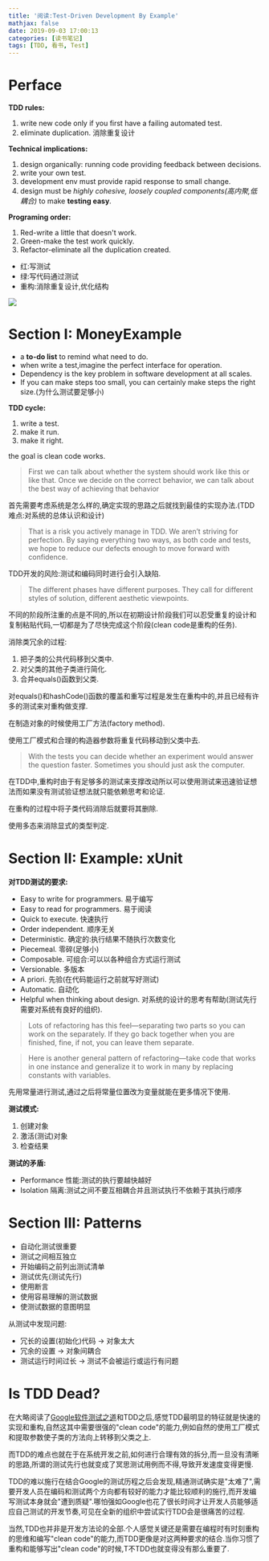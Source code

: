 ```yaml
---
title: '阅读:Test-Driven Development By Example'
mathjax: false
date: 2019-09-03 17:00:13
categories: [读书笔记]
tags: [TDD, 看书, Test]
---
```

# Perface
**TDD rules:**
1. write new code only if you first have a failing automated test.
2. eliminate duplication. 消除重复设计

**Technical implications:**
1. design organically: running code providing feedback between decisions.
2. write your own test.
3. development env must provide rapid response to small change.
4. design must be *highly cohesive, loosely coupled components(高内聚,低耦合)* to make **testing easy**.

**Programing order:**
1. Red-write a little that doesn't work.
2. Green-make the test work quickly.
3. Refactor-eliminate all the duplication created.

<!-- more -->

- 红:写测试
- 绿:写代码通过测试
- 重构:消除重复设计,优化结构

![](https://i.loli.net/2019/09/02/4znXftjkJRSgiYp.jpg)

# Section I: MoneyExample
- a **to-do list** to remind what need to do.
- when write a test,imagine the perfect interface for operation.
- Dependency is the key problem in software development at all scales.
- If you can make steps too small, you can certainly make steps the right size.(为什么测试要足够小)

**TDD cycle:**
1. write a test.
2. make it run.
3. make it right.

the goal is clean code works.

> First we can talk about whether the system should work like this or like that. Once we decide on the correct behavior, we can talk about the best way of achieving that behavior

首先需要考虑系统是怎么样的,确定实现的思路之后就找到最佳的实现办法.(TDD难点:对系统的总体认识和设计)

> That is a risk you actively manage in TDD. We aren’t striving for perfection. By saying everything two ways, as both code and tests, we hope to reduce our defects enough to move forward with confidence.

TDD开发的风险:测试和编码同时进行会引入缺陷.

> The different phases have different purposes. They call for different styles of solution, different aesthetic viewpoints.

不同的阶段所注重的点是不同的,所以在初期设计阶段我们可以忍受重复的设计和复制粘贴代码,一切都是为了尽快完成这个阶段(clean code是重构的任务).

消除类冗余的过程:
1. 把子类的公共代码移到父类中.
2. 对父类的其他子类进行简化.
3. 合并equals()函数到父类.

对equals()和hashCode()函数的覆盖和重写过程是发生在重构中的,并且已经有许多的测试来对重构做支撑.

在制造对象的时候使用工厂方法(factory method).

使用工厂模式和合理的构造器参数将重复代码移动到父类中去.

> With the tests you can decide whether an experiment would answer the question faster. Sometimes you should just ask the computer.

在TDD中,重构时由于有足够多的测试来支撑改动所以可以使用测试来迅速验证想法而如果没有测试验证想法就只能依赖思考和论证.

在重构的过程中将子类代码消除后就要将其删除.

使用多态来消除显式的类型判定.

# Section II: Example: xUnit
**对TDD测试的要求:**
- Easy to write for programmers. 易于编写
- Easy to read for programmers. 易于阅读
- Quick to execute. 快速执行
- Order independent. 顺序无关
- Deterministic. 确定的:执行结果不随执行次数变化
- Piecemeal. 零碎(足够小)
- Composable. 可组合:可以以各种组合方式运行测试
- Versionable. 多版本
- A priori. 先验(在代码能运行之前就写好测试)
- Automatic. 自动化
- Helpful when thinking about design. 对系统的设计的思考有帮助(测试先行需要对系统有良好的组织).

> Lots of refactoring has this feel—separating two parts so you can work on the separately. If they go back together when you are finished, fine, if not, you can leave them separate.

> Here is another general pattern of refactoring—take code that works in one instance and generalize it to work in many by replacing constants with variables. 

先用常量进行测试,通过之后将常量位置改为变量就能在更多情况下使用.

**测试模式:**
1. 创建对象
2. 激活(测试)对象
3. 检查结果

**测试的矛盾:**
- Performance 性能:测试的执行要越快越好
- Isolation 隔离:测试之间不要互相耦合并且测试执行不依赖于其执行顺序

# Section III: Patterns
- 自动化测试很重要
- 测试之间相互独立
- 开始编码之前列出测试清单
- 测试优先(测试先行)
- 使用断言
- 使用容易理解的测试数据
- 使测试数据的意图明显


从测试中发现问题:
- 冗长的设置(初始化)代码 -> 对象太大
- 冗余的设置 -> 对象间耦合
- 测试运行时间过长 -> 测试不会被运行或运行有问题

# Is TDD Dead?
在大略阅读了[Google软件测试之道](https://book.douban.com/subject/25742200/)和TDD之后,感觉TDD最明显的特征就是快速的实现和重构,自然这其中需要很强的"clean code"的能力,例如自然的使用工厂模式和提取参数使子类的方法向上转移到父类之上.

而TDD的难点也就在于在系统开发之前,如何进行合理有效的拆分,而一旦没有清晰的思路,所谓的测试先行也就变成了冥思测试用例而不得,导致开发速度变得更慢.

TDD的难以施行在结合Google的测试历程之后会发现,精通测试确实是"太难了",需要开发人员在编码和测试两个方向都有较好的能力才能比较顺利的施行,而开发编写测试本身就会"遭到质疑".哪怕强如Google也花了很长时间才让开发人员能够适应自己测试的开发节奏,可见在全新的组织中尝试实行TDD会是很痛苦的过程.

当然,TDD也并非是开发方法论的全部.个人感觉关键还是需要在编程时有时刻重构的思维和编写"clean code"的能力,而TDD更像是对这两种要求的结合.当你习惯了重构和能够写出"clean code"的时候,T不TDD也就变得没有那么重要了.